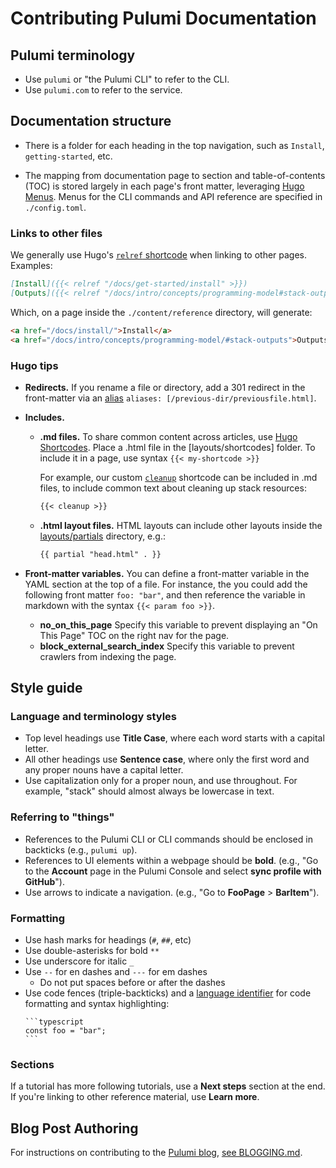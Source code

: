 # Contributing Pulumi Documentation

## Pulumi terminology

- Use `pulumi` or "the Pulumi CLI" to refer to the CLI.
- Use `pulumi.com` to refer to the service.

## Documentation structure

- There is a folder for each heading in the top navigation, such as `Install`, `getting-started`, etc.

- The mapping from documentation page to section and table-of-contents (TOC) is stored largely in each page's front matter, leveraging [Hugo Menus](https://gohugo.io/content-management/menus/). Menus for the CLI commands and API reference are specified in `./config.toml`.

### Links to other files

We generally use Hugo's [`relref` shortcode](https://gohugo.io/content-management/shortcodes/#ref-and-relref) when linking to other pages. Examples:

```markdown
[Install]({{< relref "/docs/get-started/install" >}})
[Outputs]({{< relref "/docs/intro/concepts/programming-model#stack-outputs" >}})
```

Which, on a page inside the `./content/reference` directory, will generate:

```html
<a href="/docs/install/">Install</a>
<a href="/docs/intro/concepts/programming-model/#stack-outputs">Outputs</a>
```

### Hugo tips

- **Redirects.** If you rename a file or directory, add a 301 redirect in the front-matter via an [alias](https://gohugo.io/content-management/urls/#aliases) `aliases: [/previous-dir/previousfile.html]`.

- **Includes.**

  - **.md files.** To share common content across articles, use [Hugo Shortcodes](https://gohugo.io/content-management/shortcodes/). Place a .html file in the [layouts/shortcodes] folder. To include it in a page, use syntax `{{< my-shortcode >}}`

    For example, our custom [`cleanup`](layouts/shortcodes/cleanup.html) shortcode can be included in .md files, to include common text about cleaning up stack resources:

    ```md
    {{< cleanup >}}
    ```

  - **.html layout files.** HTML layouts can include other layouts inside the [layouts/partials](layouts/partials) directory, e.g.:

    ```html
    {{ partial "head.html" . }}
    ```

- **Front-matter variables.** You can define a front-matter variable in the YAML section at the top of a file. For instance, the you could add the following front matter `foo: "bar"`, and then reference the variable in markdown with the syntax `{{< param foo >}}`.

  - **no_on_this_page** Specify this variable to prevent displaying an "On This Page" TOC on the right nav for the page.
  - **block_external_search_index** Specify this variable to prevent crawlers from indexing the page.

## Style guide

### Language and terminology styles

- Top level headings use **Title Case**, where each word starts with a capital letter.
- All other headings use **Sentence case**, where only the first word and any proper nouns have a capital letter.
- Use capitalization only for a proper noun, and use throughout. For example, "stack" should almost always be lowercase in text.

### Referring to "things"

- References to the Pulumi CLI or CLI commands should be enclosed in backticks (e.g., `pulumi up`).
- References to UI elements within a webpage should be **bold**. (e.g., "Go to the **Account** page in the Pulumi Console and select **sync profile with GitHub**").
- Use arrows to indicate a navigation. (e.g., "Go to **FooPage** &gt; **BarItem**").

### Formatting

- Use hash marks for headings (`#`, `##`, etc)
- Use double-asterisks for bold `**`
- Use underscore for italic `_`
- Use `--` for en dashes and `---` for em dashes
  - Do not put spaces before or after the dashes
- Use code fences (triple-backticks) and a [language identifier](https://gohugo.io/content-management/syntax-highlighting/) for code formatting and syntax highlighting:
  <pre><code>```typescript
  const foo = "bar";
  ```</code></pre>

### Sections

If a tutorial has more following tutorials, use a **Next steps** section at the end. If you're linking to other reference material, use **Learn more**.

## Blog Post Authoring

For instructions on contributing to the [Pulumi blog](https://www.pulumi.com/blog/), [see BLOGGING.md](BLOGGING.md).
